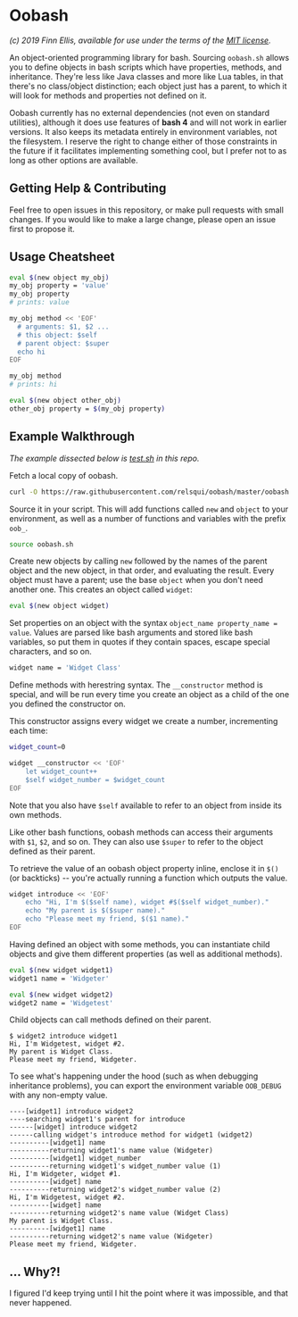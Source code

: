 # Oobash

_(c) 2019 Finn Ellis, available for use under the terms of the [MIT license](LICENSE)._

An object-oriented programming library for bash. Sourcing `oobash.sh` allows you to define objects in bash scripts which have properties, methods, and inheritance. They're less like Java classes and more like Lua tables, in that there's no class/object distinction; each object just has a parent, to which it will look for methods and properties not defined on it.

Oobash currently has no external dependencies (not even on standard utilities), although it does use features of **bash 4** and will not work in earlier versions. It also keeps its metadata entirely in environment variables, not the filesystem. I reserve the right to change either of those constraints in the future if it facilitates implementing something cool, but I prefer not to as long as other options are available.

## Getting Help & Contributing

Feel free to open issues in this repository, or make pull requests with small changes. If you would like to make a large change, please open an issue first to propose it.

## Usage Cheatsheet

```bash
eval $(new object my_obj)
my_obj property = 'value'
my_obj property
# prints: value

my_obj method << 'EOF'
  # arguments: $1, $2 ...
  # this object: $self
  # parent object: $super
  echo hi
EOF

my_obj method
# prints: hi

eval $(new object other_obj)
other_obj property = $(my_obj property)

```

## Example Walkthrough

_The example dissected below is [test.sh](test.sh) in this repo._

Fetch a local copy of oobash.

```bash
curl -O https://raw.githubusercontent.com/relsqui/oobash/master/oobash.sh
```

Source it in your script. This will add functions called `new` and `object` to your environment, as well as a number of functions and variables with the prefix `oob_`.

```bash
source oobash.sh
```

Create new objects by calling `new` followed by the names of the parent object and the new object, in that order, and evaluating the result. Every object must have a parent; use the base `object` when you don't need another one. This creates an object called `widget`:

```bash
eval $(new object widget)
```

Set properties on an object with the syntax `object_name property_name = value`. Values are parsed like bash arguments and stored like bash variables, so put them in quotes if they contain spaces, escape special characters, and so on.

```bash
widget name = 'Widget Class'
```

Define methods with herestring syntax. The `__constructor` method is special, and will be run every time you create an object as a child of the one you defined the constructor on.

This constructor assigns every widget we create a number, incrementing each time:

```bash
widget_count=0

widget __constructor << 'EOF'
    let widget_count++
    $self widget_number = $widget_count
EOF
```

Note that you also have `$self` available to refer to an object from inside its own methods.

Like other bash functions, oobash methods can access their arguments with `$1`, `$2`, and so on. They can also use `$super` to refer to the object defined as their parent.

To retrieve the value of an oobash object property inline, enclose it in `$()` (or backticks) -- you're actually running a function which outputs the value.

```bash
widget introduce << 'EOF'
    echo "Hi, I'm $($self name), widget #$($self widget_number)."
    echo "My parent is $($super name)."
    echo "Please meet my friend, $($1 name)."
EOF
```

Having defined an object with some methods, you can instantiate child objects and give them different properties (as well as additional methods).

```bash
eval $(new widget widget1)
widget1 name = 'Widgeter'

eval $(new widget widget2)
widget2 name = 'Widgetest'
```

Child objects can call methods defined on their parent.

```
$ widget2 introduce widget1
Hi, I'm Widgetest, widget #2.
My parent is Widget Class.
Please meet my friend, Widgeter.
```

To see what's happening under the hood (such as when debugging inheritance problems), you can export the environment variable `OOB_DEBUG` with any non-empty value.

```
----[widget1] introduce widget2
----searching widget1's parent for introduce
------[widget] introduce widget2
------calling widget's introduce method for widget1 (widget2)
----------[widget1] name 
----------returning widget1's name value (Widgeter)
----------[widget1] widget_number 
----------returning widget1's widget_number value (1)
Hi, I'm Widgeter, widget #1.
----------[widget] name 
----------returning widget2's widget_number value (2)
Hi, I'm Widgetest, widget #2.
----------[widget] name
----------returning widget2's name value (Widget Class)
My parent is Widget Class.
----------[widget1] name
----------returning widget2's name value (Widgeter)
Please meet my friend, Widgeter.
```

## ... Why?!

I figured I'd keep trying until I hit the point where it was impossible, and that never happened.

